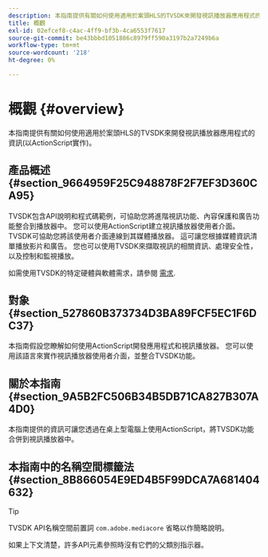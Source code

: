 ```yaml
---
description: 本指南提供有關如何使用適用於案頭HLS的TVSDK來開發視訊播放器應用程式的資訊(以ActionScript實作)。
title: 概觀
exl-id: 02efcef8-c4ac-4ff9-bf3b-4ca6553f7617
source-git-commit: be43bbbd1051886c8979ff590a3197b2a7249b6a
workflow-type: tm+mt
source-wordcount: '218'
ht-degree: 0%

---
```


# 概觀 {#overview}

本指南提供有關如何使用適用於案頭HLS的TVSDK來開發視訊播放器應用程式的資訊(以ActionScript實作)。

## 產品概述 {#section_9664959F25C948878F2F7EF3D360CA95}

TVSDK包含API說明和程式碼範例，可協助您將進階視訊功能、內容保護和廣告功能整合到播放器中。 您可以使用ActionScript建立視訊播放器使用者介面。 TVSDK可協助您將該使用者介面連線到其媒體播放器。 這可讓您根據媒體資訊清單播放影片和廣告。 您也可以使用TVSDK來擷取視訊的相關資訊、處理安全性，以及控制和監視播放。

如需使用TVSDK的特定硬體與軟體需求，請參閱 [需求](../../c-psdk-dhls-1.4-introduction/overview-prod-audience-guide/requirements/r-psdk-dhls-1.4-requirements-system.md).

## 對象 {#section_527860B373734D3BA89FCF5EC1F6DC37}

本指南假設您瞭解如何使用ActionScript開發應用程式和視訊播放器。 您可以使用該語言來實作視訊播放器使用者介面，並整合TVSDK功能。

## 關於本指南 {#section_9A5B2FC506B34B5DB71CA827B307A4D0}

本指南提供的資訊可讓您透過在桌上型電腦上使用ActionScript，將TVSDK功能合併到視訊播放器中。

## 本指南中的名稱空間標籤法 {#section_8B866054E9ED4B5F99DCA7A681404632}

>[!TIP]
>
>TVSDK API名稱空間前置詞 `com.adobe.mediacore` 省略以作簡略說明。
>
>如果上下文清楚，許多API元素參照時沒有它們的父類別指示器。
